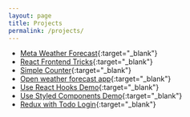 ```yaml
---
layout: page
title: Projects
permalink: /projects/
---
```


- [Meta Weather Forecast](https://meta-weather-seven.vercel.app/){:target="\_blank"}
- [React Frontend Tricks](https://phatnguyenuit.github.io/frontend-tricks){:target="\_blank"}
- [Simple Counter](https://phatnguyenuit.github.io/redux-counter-example){:target="\_blank"}
- [Open weather forecast app](https://weather-app-846.herokuapp.com){:target="\_blank"}
- [Use React Hooks Demo](https://phatnguyenuit.github.io/use-react-hooks){:target="\_blank"}
- [Use Styled Components Demo](https://phatnguyenuit.github.io/use-styled-components){:target="\_blank"}
- [Redux with Todo Login](https://phatnguyenuit.github.io/simple-redux-with-todo-login){:target="\_blank"}

